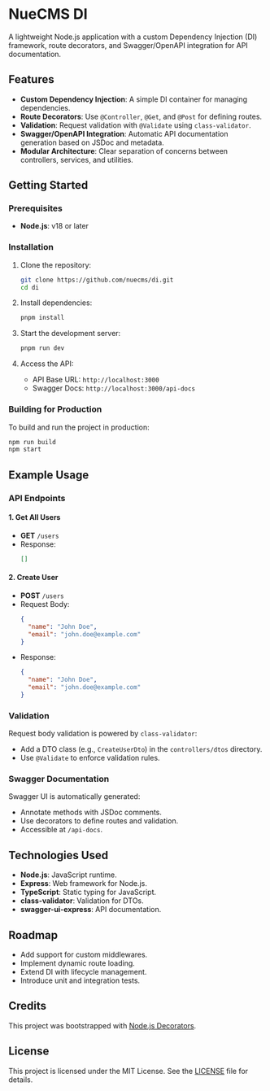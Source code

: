 # NueCMS DI

A lightweight Node.js application with a custom Dependency Injection (DI) framework, route decorators, and Swagger/OpenAPI integration for API documentation.



## Features

- **Custom Dependency Injection**: A simple DI container for managing dependencies.
- **Route Decorators**: Use `@Controller`, `@Get`, and `@Post` for defining routes.
- **Validation**: Request validation with `@Validate` using `class-validator`.
- **Swagger/OpenAPI Integration**: Automatic API documentation generation based on JSDoc and metadata.
- **Modular Architecture**: Clear separation of concerns between controllers, services, and utilities.


## Getting Started

### Prerequisites

- **Node.js**: v18 or later

### Installation

1. Clone the repository:
   ```bash
   git clone https://github.com/nuecms/di.git
   cd di
   ```

2. Install dependencies:
   ```bash
   pnpm install
   ```

3. Start the development server:
   ```bash
   pnpm run dev
   ```

4. Access the API:
   - API Base URL: `http://localhost:3000`
   - Swagger Docs: `http://localhost:3000/api-docs`

### Building for Production

To build and run the project in production:
```bash
npm run build
npm start
```

## Example Usage

### API Endpoints

#### 1. Get All Users
- **GET** `/users`
- Response:
  ```json
  []
  ```

#### 2. Create User
- **POST** `/users`
- Request Body:
  ```json
  {
    "name": "John Doe",
    "email": "john.doe@example.com"
  }
  ```
- Response:
  ```json
  {
    "name": "John Doe",
    "email": "john.doe@example.com"
  }
  ```

### Validation

Request body validation is powered by `class-validator`:
- Add a DTO class (e.g., `CreateUserDto`) in the `controllers/dtos` directory.
- Use `@Validate` to enforce validation rules.

### Swagger Documentation

Swagger UI is automatically generated:
- Annotate methods with JSDoc comments.
- Use decorators to define routes and validation.
- Accessible at `/api-docs`.

## Technologies Used

- **Node.js**: JavaScript runtime.
- **Express**: Web framework for Node.js.
- **TypeScript**: Static typing for JavaScript.
- **class-validator**: Validation for DTOs.
- **swagger-ui-express**: API documentation.

## Roadmap

- Add support for custom middlewares.
- Implement dynamic route loading.
- Extend DI with lifecycle management.
- Introduce unit and integration tests.

## Credits

This project was bootstrapped with [Node.js Decorators](https://github.com/serhiisol/node-decorators).


## License

This project is licensed under the MIT License. See the [LICENSE](LICENSE) file for details.
